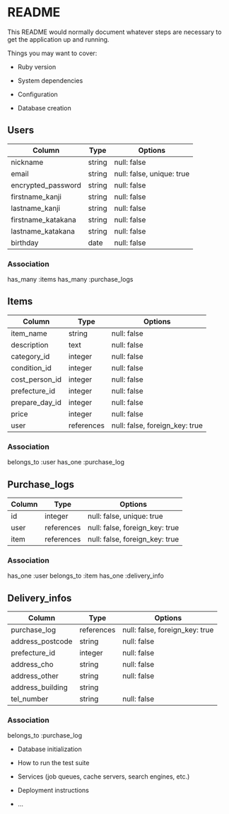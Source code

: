# README

This README would normally document whatever steps are necessary to get the
application up and running.

Things you may want to cover:

* Ruby version

* System dependencies

* Configuration

* Database creation

## Users
| Column               | Type       | Options                        |
|----------------------|------------|--------------------------------|
| nickname             | string     | null: false                    |
| email                | string     | null: false, unique: true      |
| encrypted_password   | string     | null: false                    |
| firstname_kanji      | string     | null: false                    |
| lastname_kanji       | string     | null: false                    |
| firstname_katakana   | string     | null: false                    |
| lastname_katakana    | string     | null: false                    |
| birthday             | date       | null: false                    |
### Association 
has_many :items
has_many :purchase_logs


## Items
| Column               | Type       | Options                        |
|----------------------|------------|--------------------------------|
| item_name            | string     | null: false                    |
| description          | text       | null: false                    |
| category_id          | integer    | null: false                    |
| condition_id         | integer    | null: false                    |
| cost_person_id       | integer    | null: false                    |
| prefecture_id        | integer    | null: false                    |
| prepare_day_id       | integer    | null: false                    |
| price                | integer    | null: false                    |
| user                 | references | null: false, foreign_key: true |
### Association
belongs_to :user
has_one :purchase_log


## Purchase_logs
| Column               | Type       | Options                        |
|----------------------|------------|--------------------------------|
| id                   | integer    | null: false, unique: true      |
| user                 | references | null: false, foreign_key: true |
| item                 | references | null: false, foreign_key: true |
### Association
has_one :user
belongs_to :item
has_one :delivery_info


## Delivery_infos
| Column               | Type       | Options                        |
|----------------------|------------|--------------------------------|
| purchase_log         | references | null: false, foreign_key: true |
| address_postcode     | string     | null: false                    |
| prefecture_id        | integer    | null: false                    |
| address_cho          | string     | null: false                    |
| address_other        | string     | null: false                    |
| address_building     | string     |                                |
| tel_number           | string     | null: false                    |
### Association
belongs_to :purchase_log



* Database initialization

* How to run the test suite

* Services (job queues, cache servers, search engines, etc.)

* Deployment instructions

* ...
